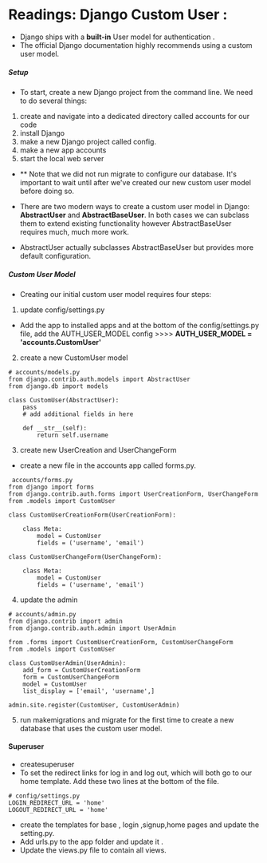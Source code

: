 # Readings: Django Custom User  :
* Django ships with a **built-in** User model for authentication .
* The official Django documentation highly recommends using a custom user model. 
##### Setup
* To start, create a new Django project from the command line. We need to do several things:
1. create and navigate into a dedicated directory called accounts for our code
2. install Django
3. make a new Django project called config.
4. make a new app accounts
5. start the local web server
* ** Note that we did not run migrate to configure our database. It's important to wait until after we've created our new custom user model before doing so.

* There are two modern ways to create a custom user model in Django: **AbstractUser** and **AbstractBaseUser**. In both cases we can subclass them to extend existing functionality however AbstractBaseUser requires much, much more work.
* AbstractUser actually subclasses AbstractBaseUser but provides more default configuration.
##### Custom User Model
* Creating our initial custom user model requires four steps:
1. update config/settings.py
  * Add the app to installed apps and at the bottom of the config/settings.py file, add the AUTH_USER_MODEL config >>>> **AUTH_USER_MODEL = 'accounts.CustomUser'**
2. create a new CustomUser model
```
# accounts/models.py
from django.contrib.auth.models import AbstractUser
from django.db import models

class CustomUser(AbstractUser):
    pass
    # add additional fields in here

    def __str__(self):
        return self.username
```
3. create new UserCreation and UserChangeForm
  * create a new file in the accounts app called forms.py.
```
 accounts/forms.py
from django import forms
from django.contrib.auth.forms import UserCreationForm, UserChangeForm
from .models import CustomUser

class CustomUserCreationForm(UserCreationForm):

    class Meta:
        model = CustomUser
        fields = ('username', 'email')

class CustomUserChangeForm(UserChangeForm):

    class Meta:
        model = CustomUser
        fields = ('username', 'email')
```

4. update the admin
```
# accounts/admin.py
from django.contrib import admin
from django.contrib.auth.admin import UserAdmin

from .forms import CustomUserCreationForm, CustomUserChangeForm
from .models import CustomUser

class CustomUserAdmin(UserAdmin):
    add_form = CustomUserCreationForm
    form = CustomUserChangeForm
    model = CustomUser
    list_display = ['email', 'username',]

admin.site.register(CustomUser, CustomUserAdmin)
```
5. run makemigrations and migrate for the first time to create a new database that uses the custom user model.

#### Superuser
* createsuperuser
* To set the redirect links for log in and log out, which will both go to our home template. Add these two lines at the bottom of the file.
```
# config/settings.py
LOGIN_REDIRECT_URL = 'home'
LOGOUT_REDIRECT_URL = 'home'
```
* create the templates for base , login ,signup,home pages and update the setting.py.
* Add urls.py to the app folder and update it .
* Update the views.py file to contain all views.


